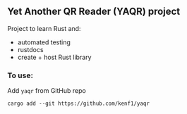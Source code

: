 ## Yet Another QR Reader (YAQR) project

Project to learn Rust and:

- automated testing
- rustdocs
- create + host Rust library

### To use:

Add `yaqr` from GitHub repo

```{shell}
cargo add --git https://github.com/kenf1/yaqr
```